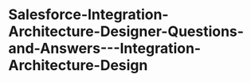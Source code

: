 # Salesforce-Integration-Architecture-Designer-Questions-and-Answers---Integration-Architecture-Design